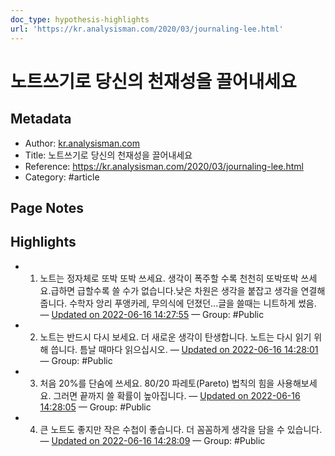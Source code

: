 ```yaml
---
doc_type: hypothesis-highlights
url: 'https://kr.analysisman.com/2020/03/journaling-lee.html'
---
```


# 노트쓰기로 당신의 천재성을 끌어내세요

## Metadata
- Author: [kr.analysisman.com]()
- Title: 노트쓰기로 당신의 천재성을 끌어내세요
- Reference: https://kr.analysisman.com/2020/03/journaling-lee.html
- Category: #article

## Page Notes
## Highlights
- 1. 노트는 정자체로 또박 또박 쓰세요. 생각이 폭주할 수록 천천히 또박또박 쓰세요.급하면 급할수록 쓸 수가 없습니다.낮은 차원은 생각을 붙잡고 생각을 연결해줍니다. 수학자 앙리 푸앵카레, 무의식에 던졌던...글을 쓸때는 니트하게 썼음. — [Updated on 2022-06-16 14:27:55](https://hyp.is/EzDfRO01EeyccMM3QN3QMw/kr.analysisman.com/2020/03/journaling-lee.html) — Group: #Public

- 2. 노트는 반드시 다시 보세요. 더 새로운 생각이 탄생합니다. 노트는 다시 읽기 위해 씁니다. 틈날 때마다 읽으십시오. — [Updated on 2022-06-16 14:28:01](https://hyp.is/Fqhj9O01EeyzRo-3iRAuow/kr.analysisman.com/2020/03/journaling-lee.html) — Group: #Public

- 3. 처음 20%를 단숨에 쓰세요. 80/20 파레토(Pareto) 법칙의 힘을 사용해보세요. 그러면 끝까지 쓸 확률이 높아집니다. — [Updated on 2022-06-16 14:28:05](https://hyp.is/GTULIu01EeyqCg_CcBsUJg/kr.analysisman.com/2020/03/journaling-lee.html) — Group: #Public

- 4. 큰 노트도 좋지만 작은 수첩이 좋습니다. 더 꼼꼼하게 생각을 담을 수 있습니다. — [Updated on 2022-06-16 14:28:09](https://hyp.is/G4FHuu01EeyUUHd3-0ZDaQ/kr.analysisman.com/2020/03/journaling-lee.html) — Group: #Public



